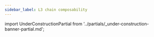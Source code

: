 ```yaml
---
sidebar_label: L3 chain composability
---
```


import UnderConstructionPartial from '../partials/_under-construction-banner-partial.md'; 

<UnderConstructionPartial />

<!--
 
 - L3-L3 communication is WIP, with L2-L3 communication possible through bridge providers and fast confirmations.

-->